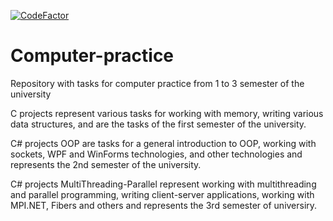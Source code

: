 [![CodeFactor](https://www.codefactor.io/repository/github/vladislav-miroshnikov/computer-practice/badge)](https://www.codefactor.io/repository/github/vladislav-miroshnikov/computer-practice)
# Computer-practice

Repository with tasks for computer practice from 1 to 3 semester of the university

C projects represent various tasks for working with memory, writing various data structures, and are the tasks of the first semester of the university.

C# projects OOP are tasks for a general introduction to OOP, working with sockets, WPF and WinForms technologies, and other technologies and represents the 2nd semester of the university.

C# projects MultiThreading-Parallel represent working with multithreading and parallel programming, writing client-server applications, working with MPI.NET, Fibers and others and represents the 3rd semester of universiry.
